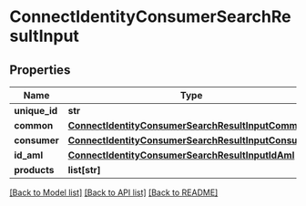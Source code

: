 # ConnectIdentityConsumerSearchResultInput

## Properties
Name | Type | Description | Notes
------------ | ------------- | ------------- | -------------
**unique_id** | **str** |  | [optional] 
**common** | [**ConnectIdentityConsumerSearchResultInputCommon**](ConnectIdentityConsumerSearchResultInputCommon.md) |  | [optional] 
**consumer** | [**ConnectIdentityConsumerSearchResultInputConsumer**](ConnectIdentityConsumerSearchResultInputConsumer.md) |  | [optional] 
**id_aml** | [**ConnectIdentityConsumerSearchResultInputIdAml**](ConnectIdentityConsumerSearchResultInputIdAml.md) |  | [optional] 
**products** | **list[str]** |  | [optional] 

[[Back to Model list]](../README.md#documentation-for-models) [[Back to API list]](../README.md#documentation-for-api-endpoints) [[Back to README]](../README.md)

